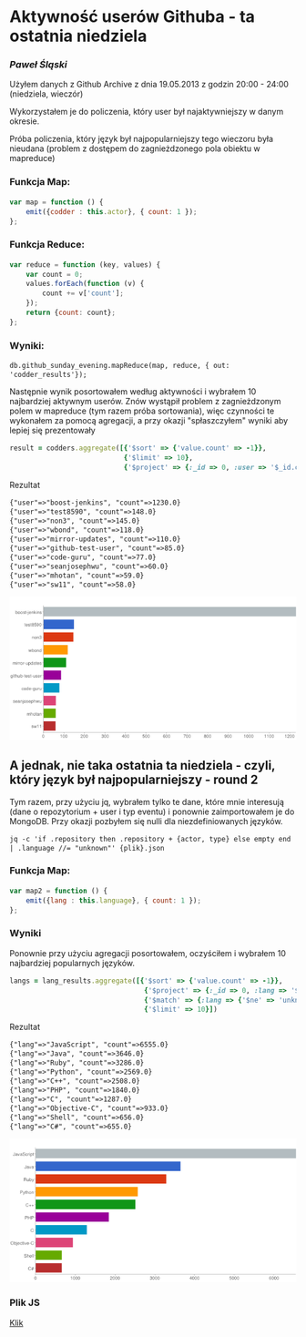 # Aktywność userów Githuba - ta ostatnia niedziela

### *Paweł Śląski*

Użyłem danych z Github Archive z dnia 19.05.2013 z godzin 20:00 - 24:00 (niedziela, wieczór)

Wykorzystałem je do policzenia, który user był najaktywniejszy w danym okresie.

Próba policzenia, który język był najpopularniejszy tego wieczoru była nieudana (problem z dostępem do zagnieżdzonego pola obiektu w mapreduce)

### Funkcja Map:

```javascript
var map = function () {
	emit({codder : this.actor}, { count: 1 });
};
```

### Funkcja Reduce:

```javascript
var reduce = function (key, values) {
    var count = 0;
    values.forEach(function (v) {
        count += v['count'];
    });
    return {count: count};
};
```

### Wyniki:
```
db.github_sunday_evening.mapReduce(map, reduce, { out: 'codder_results'});
```
Następnie wynik posortowałem według aktywności i wybrałem 10 najbardziej aktywnym userów. 
Znów wystąpił problem z zagnieżdzonym polem w mapreduce (tym razem próba sortowania), więc czynności te wykonałem za pomocą agregacji, a przy okazji "spłaszczyłem" wyniki aby lepiej się prezentowały

```ruby
result = codders.aggregate([{'$sort' => {'value.count' => -1}},
                            {'$limit' => 10},
                            {'$project' => {:_id => 0, :user => '$_id.codder', :count => '$value.count'}}])
```

Rezultat

```
{"user"=>"boost-jenkins", "count"=>1230.0}
{"user"=>"test8590", "count"=>148.0}
{"user"=>"non3", "count"=>145.0}
{"user"=>"wbond", "count"=>118.0}
{"user"=>"mirror-updates", "count"=>110.0}
{"user"=>"github-test-user", "count"=>85.0}
{"user"=>"code-guru", "count"=>77.0}
{"user"=>"seanjosephwu", "count"=>60.0}
{"user"=>"mhotan", "count"=>59.0}
{"user"=>"sw11", "count"=>58.0}
```

![](../images/pslaski/pslaski_codders.png)

## A jednak, nie taka ostatnia ta niedziela - czyli, który język był najpopularniejszy - round 2

Tym razem, przy użyciu jq, wybrałem tylko te dane, które mnie interesują (dane o repozytorium + user i typ eventu) i ponownie zaimportowałem je do MongoDB.
Przy okazji pozbyłem się nulli dla niezdefiniowanych języków.

```
jq -c 'if .repository then .repository + {actor, type} else empty end | .language //= "unknown"' {plik}.json
```

### Funkcja Map:

```javascript
var map2 = function () {
	emit({lang : this.language}, { count: 1 });
};
```

### Wyniki

Ponownie przy użyciu agregacji posortowałem, oczyściłem i wybrałem 10 najbardziej popularnych języków.

```ruby
langs = lang_results.aggregate([{'$sort' => {'value.count' => -1}},
                                 {'$project' => {:_id => 0, :lang => '$_id.lang', :count => '$value.count'}},
                                 {'$match' => {:lang => {'$ne' => 'unknown'}}},
                                 {'$limit' => 10}])
```

Rezultat

```
{"lang"=>"JavaScript", "count"=>6555.0}
{"lang"=>"Java", "count"=>3646.0}
{"lang"=>"Ruby", "count"=>3286.0}
{"lang"=>"Python", "count"=>2569.0}
{"lang"=>"C++", "count"=>2508.0}
{"lang"=>"PHP", "count"=>1840.0}
{"lang"=>"C", "count"=>1287.0}
{"lang"=>"Objective-C", "count"=>933.0}
{"lang"=>"Shell", "count"=>656.0}
{"lang"=>"C#", "count"=>655.0}
```

![](../images/pslaski/pslaski_langs.png)


### Plik JS
[Klik](/scripts/mapreduce_pslaski.js)
